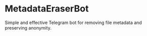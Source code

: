# MetadataEraserBot
Simple and effective Telegram bot for removing file metadata and preserving anonymity.
